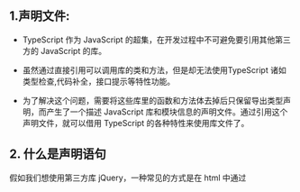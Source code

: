 ## 1.声明文件:

 - TypeScript 作为 JavaScript 的超集，在开发过程中不可避免要引用其他第三方的 JavaScript 的库。
  

 
 - 虽然通过直接引用可以调用库的类和方法，但是却无法使用TypeScript 诸如类型检查,代码补全，接口提示等特性功能。


 
 - 为了解决这个问题，需要将这些库里的函数和方法体去掉后只保留导出类型声明，而产生了一个描述 JavaScript 库和模块信息的声明文件。通过引用这个声明文件，就可以借用 TypeScript 的各种特性来使用库文件了。


## 2. 什么是声明语句
假如我们想使用第三方库 jQuery，一种常见的方式是在 html 中通过<script> 标签引入 jQuery，然后就可以使用全局变量 $ 或 jQuery 了。如：
```
$('body')

```

但是在 ts 中，编译器并不知道 $ 或 jQuery 是什么东西:
```dotnetcli
$('body') //Cannot find name '$'. Do you need to install type definitions for jQuery? Try `npm i @types/jquery`.
```

这时，我们需要使用 declare var 来定义它的类型:

```dotnetcli
declare var $: (selector: string) => any;
$('body')
```

declare var 并没有真的定义一个变量，只是定义了全局变量 $ 的类型，仅仅会用于编译时的检查，在编译结果中会被删除。



## 3.什么是声明文件

通常我们会把声明语句放到一个单独的文件（index.d.ts）中，这就是声明文件：

```dotnetcli
interface myInfoType {
    name?: string;
    age?: number;
    [params:string]: any;
}
declare const myInfo: myInfoType;
declare const $: (selector: string) => any;

//声明文件必须以.d.ts为后缀。

```


## 第三方声明文件
我们可以直接下载下来使用，但是更推荐的是使用 @types 统一管理第三方库的声明文件。

@types 的使用方式很简单，直接用 npm 安装对应的声明模块即可，以 jQuery 举例：

```dotnetcli
npm install @types/jquery --save-dev
```


## 书写声明文件
在不同的场景下，声明文件的内容和使用方式会有所区别。

库的使用场景主要有以下几种：

- 全局变量：通过 <script> 标签引入第三方库，注入全局变量
- npm 包：通过 import foo from 'foo' 导入，符合 ES6 模块规范
- UMD 库：既可以通过 <script> 标签引入，又可以通过 import 导入
- 直接扩展全局变量：通过 <script> 标签引入后，改变一个全局变量的结构
- 在 npm 包或 UMD 库中扩展全局变量：引用 npm 包或 UMD 库后，改变一个全局变量的结构
- 模块插件：通过 <script> 或 import 导入后，改变另一个模块的结构
- 直接扩展全局变量：通过 <script> 标签引入后，改变一个全局变量的结构




## declare var/const/let
用来定义一个全局变量的类型;

```dotnetcli
interface myInfoType {
    name?: string;
    age?: number;
    [params:string]: any;
}
declare var myInfo:myInfoType;
declare let myInfo:myInfoType;
declare const myInfo:myInfoType; //此时全局变量是一个常量不允许修改
// 一般来说，全局变量都是禁止修改的常量，所以大部分情况都应该使用 const 而不是 var 或 let。
```


需要注意的是，声明语句中只能定义类型，切勿在声明语句中定义具体的实现
```dotnetcli
declare const test = function(para) {
    return para;
}
//An implementation cannot be declared in ambient contexts.
```

## declare function 用来定义全局函数的类型

```dotnetcli
declare function test(para: string):any;
```

```dotnetcli
统一也是只能定义类型 不能定义具体实现；
declare function test(para: string):any{
    return para;
//An implementation cannot be declared in ambient contexts.ts(1183)
```


## declare class
当全局变量是一个类的时候，我们用 declare class 来定义它的类型
```dotnetcli

declare class student {
    name: string;
    constructor(name: string);
    hello(): string;

同样的，declare class 语句也只能用来定义类型，不能用来定义具体的实现，比如定义 hello` 方法的具体实现则会报错：
```


```dotnetcli

declare class student {
    name: string;
    constructor(name: string);
    hello(){
        return this.name;
    };
}
//An implementation cannot be declared in ambient contexts.ts(1183)
```


## declare namespace
namespace 是 ts 早期时为了解决模块化而创造的关键字，中文称为命名空间。

随着 ES6 的广泛应用，现在已经不建议再使用 ts 中的 namespace，而推荐使用 ES6 的模块化方案了，故我们不再需要学习 namespace 的使用了。

namespace 被淘汰了，但是在声明文件中，declare namespace 还是比较常用的，它用来表示全局变量是一个对象，包含很多子属性。

```dotnetcli
declare namespace jQuery {
    function ajax(url: string, settings?: any): void;
}
```


## 防止命名冲突
暴露在最外层的 interface 或 type 会作为全局类型作用于整个项目中，我们应该尽可能的减少全局变量或全局类型的数量。故最好将他们放到 namespace 下

```dotnetcli
declare namespace fetchSetting {
    interface fetchOptions {
        method?: 'GET' | 'POST';
        credentials?: string;
        [params: string]: any;
    }
}
let options: fetchSetting.fetchOptions = {
    method: 'GET',
    credentials: 'include'
}
```